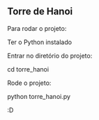 ## Torre de Hanoi

Para rodar o projeto:

Ter o Python instalado

Entrar no diretório do projeto:

cd torre_hanoi

Rode o projeto:

python torre_hanoi.py

:D